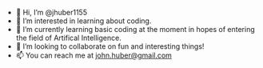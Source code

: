 - 👋 Hi, I’m @jhuber1155
- 👀 I’m interested in learning about coding.
- 🌱 I’m currently learning basic coding at the moment in hopes of entering the field of Artifical Intelligence.
- 💞️ I’m looking to collaborate on fun and interesting things!
- 📫 You can reach me at john.huber@gmail.com

<!---
Jester3258/Jester3258 is a ✨ special ✨ repository because its `README.md` (this file) appears on your GitHub profile.
You can click the Preview link to take a look at your changes.
--->
